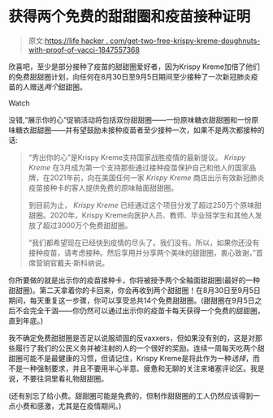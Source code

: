 # 获得两个免费的甜甜圈和疫苗接种证明

> 原文:[https://life hacker . com/get-two-free-krispy-kreme-doughnuts-with-proof-of-vacci-1847557368](https://lifehacker.com/get-two-free-krispy-kreme-doughnuts-with-proof-of-vacci-1847557368)

欣喜吧，至少是部分接种了疫苗的甜甜圈爱好者，因为Krispy Kreme加倍了他们的免费甜甜圈计划，向任何在8月30日至9月5日期间至少接种了一次新冠肺炎疫苗的人赠送*两个*甜甜圈。

Watch

没错,“展示你的心”促销活动将包括双份甜甜圈——一份原味糖衣甜甜圈和一份原味糖衣甜甜圈——并有望鼓励未接种疫苗者至少接种一次，如果不是两次都接种的话:

> “秀出你的心”是Krispy Kreme支持国家战胜疫情的最新提议。 *Krispy Kreme* 在3月成为第一个支持那些通过接种疫苗保护自己和他人的国家品牌，在2021年前，向在美国任何一家 *Krispy Kreme* 商店出示有效新冠肺炎疫苗接种卡的客人提供免费的原味釉面甜甜圈。
> 
> 到目前为止， *Krispy Kreme* 已经通过这个项目分发了超过250万个原味甜甜圈。2020年，Krispy Kreme向医护人员、教师、毕业班学生和其他人发放了超过3000万个免费甜甜圈。
> 
> “我们都希望现在已经快到疫情的尽头了。我们没有。所以，如果你还没有接种疫苗，请考虑接种。然后享用并分享两个美味的甜甜圈，衷心致谢，”首席营销官戴夫·斯科纳说。

你所要做的就是出示你的疫苗接种卡，你将被授予两个全釉面甜甜圈(最好的一种甜甜圈)。第二天拿着你的卡回来，你会再收到两个甜甜圈！在8月30日至9月5日期间，每天重复这一步骤，你可以享受总共14个免费甜甜圈。(甜甜圈在9月5日之后不会完全干涸——你仍然可以通过出示你的疫苗卡每天获得一个免费的甜甜圈，直到年底。)

我不确定免费甜甜圈是否足以说服顽固的反vaxxers，但如果没有别的，这是对那些履行了我们的公民义务并被注射的人的一个很好的奖励。连续一周每天吃两个甜甜圈可能不是最健康的习惯，但请记住，Krispy Kreme是将此作为一种*选择*，而不是一种强制要求，并且不要用半心半意、疲惫和无聊的关注来堵塞评论区。我是说，不要往洞里看礼物甜甜圈。

(还有别忘了给小费。甜甜圈可能是免费的，但制作甜甜圈的工人仍然应该得到一点小费和感激，尤其是在疫情期间。)
